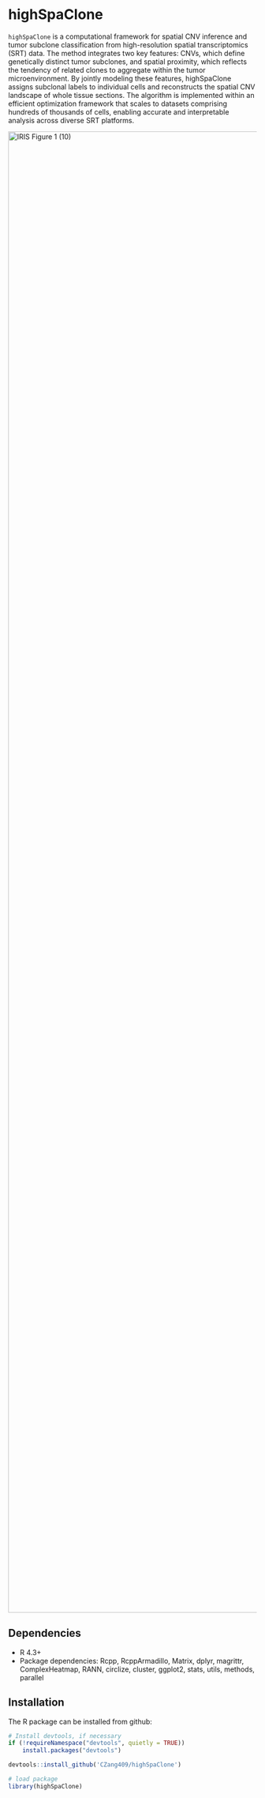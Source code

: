 # highSpaClone

`highSpaClone` is a computational framework for spatial CNV inference and tumor subclone classification from high-resolution spatial transcriptomics (SRT) data. The method integrates two key features: CNVs, which define genetically distinct tumor subclones, and spatial proximity, which reflects the tendency of related clones to aggregate within the tumor microenvironment. By jointly modeling these features, highSpaClone assigns subclonal labels to individual cells and reconstructs the spatial CNV landscape of whole tissue sections. The algorithm is implemented within an efficient optimization framework that scales to datasets comprising hundreds of thousands of cells, enabling accurate and interpretable analysis across diverse SRT platforms.

<img width="4500" height="3000" alt="IRIS Figure 1 (10)" src="https://github.com/user-attachments/assets/416efb15-fe2c-47aa-8331-272c06922a59" />

## Dependencies
- R 4.3+
- Package dependencies: Rcpp, RcppArmadillo, Matrix, dplyr, magrittr, ComplexHeatmap, RANN, circlize, cluster, ggplot2, stats, utils, methods, parallel

## Installation
The R package can be installed from github:
```R
# Install devtools, if necessary
if (!requireNamespace("devtools", quietly = TRUE))
    install.packages("devtools")

devtools::install_github('CZang409/highSpaClone')

# load package
library(highSpaClone)
```

